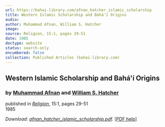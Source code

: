 ```yaml
---
url: https://bahai-library.com/afnan_hatcher_islamic_scholarship
title: Western Islamic Scholarship and Bahá'í Origins
audio: 
author: Muhammad Afnan, William S. Hatcher
image: 
source: Religion, 15:1, pages 29-51
date: 1985
doctype: website
status: search-only
encumbered: false
collection: Published Articles (bahai-library.com)
---
```



## Western Islamic Scholarship and Bahá'í Origins

### by [Muhammad Afnan](https://bahai-library.com/author/Muhammad+Afnan) and [William S. Hatcher](https://bahai-library.com/author/William%20S.+Hatcher)

published in [_Religion_](https://bahai-library.com/series/religion), 15:1, pages 29-51  
1985


_Download: [afnan\_hatcher\_islamic_scholarship.pdf](https://bahai-library.com/pdf/a/afnan_hatcher_islamic_scholarship.pdf)._ \[[PDF help](https://bahai-library.com/pdf/)\]